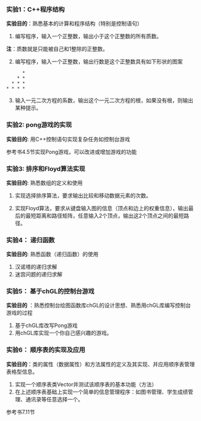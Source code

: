 
### 实验1：C++程序结构

**实验目的**：熟悉基本的计算和程序结构（特别是控制语句）

1. 编写程序，输入一个正整数，输出小于这个正整数的所有质数。

**注**：质数就是只能被自己和1整除的正整数。

2. 编写程序，输入一个正整数，输出行数是这个正整数具有如下形状的图案
```
      *
    * *
  * * *
* * * *
```
3. 输入一元二次方程的系数，输出这个一元二次方程的根，如果没有根，则输出某种提示。

### 实验2: pong游戏的实现

**实验目的**: 用C++控制语句实现复杂任务如控制台游戏

参考书4.5节实现Pong游戏，可以改进或增加游戏的功能

### 实验3: 排序和Floyd算法实现

**实验目的**: 熟悉数组的定义和使用

 1. 实现选择排序算法，要求输出比较和移动数据元素的次数。

 2. 实现Floyd算法，要求从键盘输入图的信息（顶点和边上的权重信息），输出最后的最短距离和路径矩阵，任意输入2个顶点，输出这2个顶点之间的最短路径。
 
 ### 实验4： 递归函数
 
 **实验目的**: 熟悉函数（递归函数）的使用
 
 1. 汉诺塔的递归求解
 2. 迷宫问题的递归求解
 
 ### 实验5： 基于chGL的控制台游戏
 
 **实验目的** ：熟悉控制台绘图函数库chGL的设计思想、熟悉用chGL库编写控制台游戏的过程
  1. 基于chGL库改写Pong游戏 
  2. 用chGL库实现一个你自己感兴趣的游戏。
 
### 实验6： 顺序表的实现及应用

**实验目的**：类的属性（数据属性）和方法属性的定义及其实现、并应用顺序表管理表格型信息。

1. 实现一个顺序表类Vector并测试该顺序表的基本功能（方法）
2. 在上述顺序表基础上实现一个简单的信息管理程序：如图书管理、学生成绩管理、通讯录等任意选择一个。

参考书7.11节


